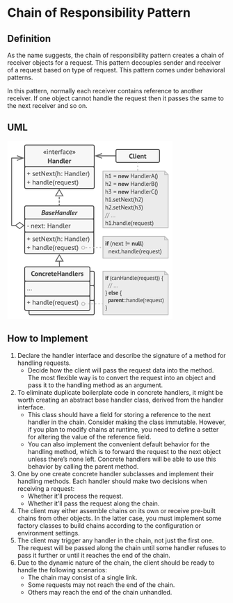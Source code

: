 # Chain of Responsibility Pattern

## Definition

As the name suggests, the chain of responsibility pattern creates a chain of receiver objects for a request. This pattern decouples sender and receiver of a request based on type of request. This pattern comes under behavioral patterns.

In this pattern, normally each receiver contains reference to another receiver. If one object cannot handle the request then it passes the same to the next receiver and so on.

## UML

![UML of CoR](uml.png)

## How to Implement

1. Declare the handler interface and describe the signature of a method for handling requests.
   - Decide how the client will pass the request data into the method. The most flexible way is to convert the request into an object and pass it to the handling method as an argument.
2. To eliminate duplicate boilerplate code in concrete handlers, it might be worth creating an abstract base handler class, derived from the handler interface.
   - This class should have a field for storing a reference to the next handler in the chain. Consider making the class immutable. However, if you plan to modify chains at runtime, you need to define a setter for altering the value of the reference field.
   - You can also implement the convenient default behavior for the handling method, which is to forward the request to the next object unless there’s none left. Concrete handlers will be able to use this behavior by calling the parent method.
3. One by one create concrete handler subclasses and implement their handling methods. Each handler should make two decisions when receiving a request:
   - Whether it’ll process the request.
   - Whether it’ll pass the request along the chain.
4. The client may either assemble chains on its own or receive pre-built chains from other objects. In the latter case, you must implement some factory classes to build chains according to the configuration or environment settings.
5. The client may trigger any handler in the chain, not just the first one. The request will be passed along the chain until some handler refuses to pass it further or until it reaches the end of the chain.
6. Due to the dynamic nature of the chain, the client should be ready to handle the following scenarios:
   - The chain may consist of a single link.
   - Some requests may not reach the end of the chain.
   - Others may reach the end of the chain unhandled.

